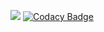 [![](https://tokei.rs/b1/github/aleksey-lukyanets/pacman)](https://github.com/aleksey-lukyanets/pacman)
[![Codacy Badge](https://api.codacy.com/project/badge/Grade/e7e222fa937e42729d408cf2295ca28b)](https://www.codacy.com/manual/aleksey-lukyanets/pacman?utm_source=github.com&amp;utm_medium=referral&amp;utm_content=aleksey-lukyanets/pacman&amp;utm_campaign=Badge_Grade)
